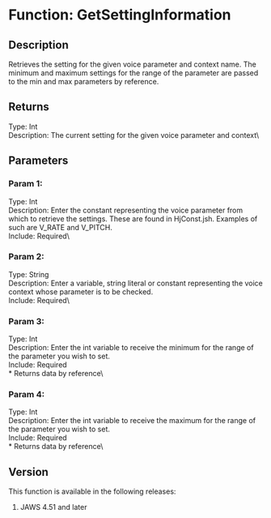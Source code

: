 # Function: GetSettingInformation

## Description

Retrieves the setting for the given voice parameter and context name.
The minimum and maximum settings for the range of the parameter are
passed to the min and max parameters by reference.

## Returns

Type: Int\
Description: The current setting for the given voice parameter and
context\

## Parameters

### Param 1:

Type: Int\
Description: Enter the constant representing the voice parameter from
which to retrieve the settings. These are found in HjConst.jsh. Examples
of such are V_RATE and V_PITCH.\
Include: Required\

### Param 2:

Type: String\
Description: Enter a variable, string literal or constant representing
the voice context whose parameter is to be checked.\
Include: Required\

### Param 3:

Type: Int\
Description: Enter the int variable to receive the minimum for the range
of the parameter you wish to set.\
Include: Required\
\* Returns data by reference\

### Param 4:

Type: Int\
Description: Enter the int variable to receive the maximum for the range
of the parameter you wish to set.\
Include: Required\
\* Returns data by reference\

## Version

This function is available in the following releases:

1.  JAWS 4.51 and later
